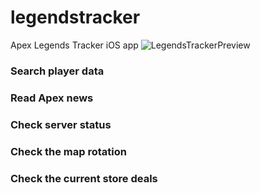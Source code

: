 # legendstracker
Apex Legends Tracker iOS app
![LegendsTrackerPreview](https://user-images.githubusercontent.com/47460844/193122137-9210b82c-c9be-4c81-8baf-1bbe3e1f55c3.png)

### Search player data
### Read Apex news
### Check server status
### Check the map rotation
### Check the current store deals

